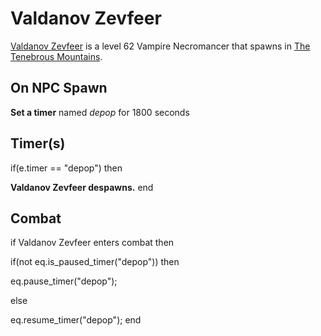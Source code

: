 # Valdanov Zevfeer



[Valdanov Zevfeer](/npc/172014) is a level 62 Vampire Necromancer that spawns in [The Tenebrous Mountains](/zone/172).



## On NPC Spawn

**Set a timer** named *depop* for 1800 seconds


## Timer(s)

if(e.timer == "depop") then


**Valdanov Zevfeer despawns.**
end



## Combat

if Valdanov Zevfeer enters combat  then


if(not eq.is_paused_timer("depop")) then



eq.pause_timer("depop");


else


eq.resume_timer("depop");
end
